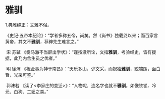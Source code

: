 # 雅驯

1.典雅纯正；文雅不俗。

 《史记·五帝本纪论》：“学者多称五帝，尚矣。然《尚书》独载尧以来；而百家言黄帝，其文不**雅驯**，荐绅先生难言之。”

​	宋 苏轼  《奏马澈不当屏出学状》：“谨按澈所论，文指**雅驯**，考验经史，皆有援据，此乃内舍生员之优者。”

​	明  徐渭  《祝佥事为神于南昌》：“天乐多山，少文采，而祝独**雅驯**，貌端朗，面白晳，光采可鉴。”

​	郭沫若  《读了<李家庄的变迁>》：“人物呢，连名字也就不**雅驯**，如像铁锁、冷元、白狗、二妞之类。”
